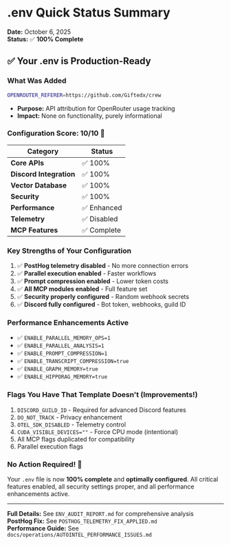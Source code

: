 # .env Quick Status Summary

**Date:** October 6, 2025  
**Status:** ✅ **100% Complete**

## ✅ Your .env is Production-Ready

### What Was Added

```bash
OPENROUTER_REFERER=https://github.com/Giftedx/crew
```

- **Purpose:** API attribution for OpenRouter usage tracking
- **Impact:** None on functionality, purely informational

### Configuration Score: 10/10 🎉

| Category | Status |
|----------|--------|
| **Core APIs** | ✅ 100% |
| **Discord Integration** | ✅ 100% |
| **Vector Database** | ✅ 100% |
| **Security** | ✅ 100% |
| **Performance** | ✅ Enhanced |
| **Telemetry** | ✅ Disabled |
| **MCP Features** | ✅ Complete |

### Key Strengths of Your Configuration

1. ✅ **PostHog telemetry disabled** - No more connection errors
2. ✅ **Parallel execution enabled** - Faster workflows
3. ✅ **Prompt compression enabled** - Lower token costs
4. ✅ **All MCP modules enabled** - Full feature set
5. ✅ **Security properly configured** - Random webhook secrets
6. ✅ **Discord fully configured** - Bot token, webhooks, guild ID

### Performance Enhancements Active

- ✅ `ENABLE_PARALLEL_MEMORY_OPS=1`
- ✅ `ENABLE_PARALLEL_ANALYSIS=1`
- ✅ `ENABLE_PROMPT_COMPRESSION=1`
- ✅ `ENABLE_TRANSCRIPT_COMPRESSION=true`
- ✅ `ENABLE_GRAPH_MEMORY=true`
- ✅ `ENABLE_HIPPORAG_MEMORY=true`

### Flags You Have That Template Doesn't (Improvements!)

1. `DISCORD_GUILD_ID` - Required for advanced Discord features
2. `DO_NOT_TRACK` - Privacy enhancement
3. `OTEL_SDK_DISABLED` - Telemetry control
4. `CUDA_VISIBLE_DEVICES=""` - Force CPU mode (intentional)
5. All MCP flags duplicated for compatibility
6. Parallel execution flags

### No Action Required! 🎊

Your `.env` file is now **100% complete** and **optimally configured**. All critical features enabled, all security settings proper, and all performance enhancements active.

---

**Full Details:** See `ENV_AUDIT_REPORT.md` for comprehensive analysis  
**PostHog Fix:** See `POSTHOG_TELEMETRY_FIX_APPLIED.md`  
**Performance Guide:** See `docs/operations/AUTOINTEL_PERFORMANCE_ISSUES.md`
